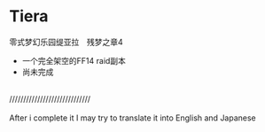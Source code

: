 # Tiera

零式梦幻乐园缇亚拉　残梦之章4<br>
- 一个完全架空的FF14 raid副本 <br>
- 尚未完成<br>
<br>
/////////////////////////////<br>
<br>
After i complete it I may try to translate it into English and Japanese<br>
<br>
